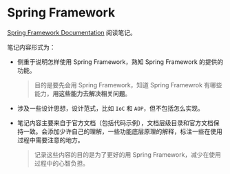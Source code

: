 # Spring Framework

 [Spring Framework Documentation](https://docs.spring.io/spring-framework/docs/current/reference/html/index.html) 阅读笔记。

笔记内容形式为：

- 侧重于说明怎样使用 Spring Framework，熟知 Spring Framework 的提供的功能。

  > 目的是要先会用 Spring Framework，知道 Spring Framewrok 有哪些能力，**用这些能力去解决相关问题**。

- 涉及一些设计思想，设计范式，比如 `IoC` 和 `AOP`，但不包括怎么实现。

- 笔记内容主要来自于官方文档（包括代码示例），文档层级目录和官方文档保持一致。会添加少许自己的理解，一些功能底层原理的解释，标注一些在使用过程中需要注意的地方。

  > 记录这些内容的目的是为了更好的用 Spring Framework，减少在使用过程中的心智负担。

















